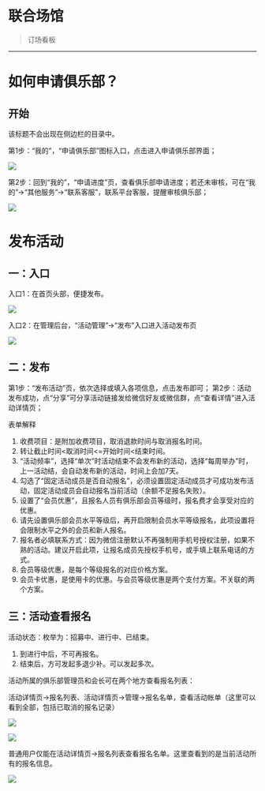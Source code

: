 # 联合场馆

> 订场看板

***

# 如何申请俱乐部？

## 开始 <!-- {docsify-ignore} -->

该标题不会出现在侧边栏的目录中。

第1步：“我的”，“申请俱乐部”图标入口，点击进入申请俱乐部界面；

![](https://photo.lhyd.com/c27fcfb3-bc9b-440e-aff2-1f42c36ab0711688628681085.jpeg "")

第2步：回到“我的”，“申请进度”页，查看俱乐部申请进度；若还未审核，可在“我的”→“其他服务”→“联系客服”，联系平台客服，提醒审核俱乐部；

![](https://photo.lhyd.com/01c4dc35-1e96-464d-acea-109bdc42cebd1688628692890.jpeg "")

# 发布活动
## 一：入口

入口1：在首页头部，便捷发布。

![](https://tcs.teambition.net/storage/312v0c371471889a057109b6dc8edf992a5a?Signature=eyJhbGciOiJIUzI1NiIsInR5cCI6IkpXVCJ9.eyJBcHBJRCI6IjU5Mzc3MGZmODM5NjMyMDAyZTAzNThmMSIsIl9hcHBJZCI6IjU5Mzc3MGZmODM5NjMyMDAyZTAzNThmMSIsIl9vcmdhbml6YXRpb25JZCI6IiIsImV4cCI6MTY4OTIzOTY3MSwiaWF0IjoxNjg4NjM0ODcxLCJyZXNvdXJjZSI6Ii9zdG9yYWdlLzMxMnYwYzM3MTQ3MTg4OWEwNTcxMDliNmRjOGVkZjk5MmE1YSJ9.-bn-gti-h2hz08EMsU5GiOVipBM7DL_f76gFEoht2LA&download=image.png "")


入口2：在管理后台，“活动管理”→“发布”入口进入活动发布页

![](https://tcs.teambition.net/storage/312v5edfffc8c5f3c04fb5c41e7e4bd4717e?Signature=eyJhbGciOiJIUzI1NiIsInR5cCI6IkpXVCJ9.eyJBcHBJRCI6IjU5Mzc3MGZmODM5NjMyMDAyZTAzNThmMSIsIl9hcHBJZCI6IjU5Mzc3MGZmODM5NjMyMDAyZTAzNThmMSIsIl9vcmdhbml6YXRpb25JZCI6IiIsImV4cCI6MTY4OTIzOTY3MSwiaWF0IjoxNjg4NjM0ODcxLCJyZXNvdXJjZSI6Ii9zdG9yYWdlLzMxMnY1ZWRmZmZjOGM1ZjNjMDRmYjVjNDFlN2U0YmQ0NzE3ZSJ9.QI43-J7L3W254ktkrgC5Plkinh0cqmrAfcw-BKdQ-BQ&download=image.png "")



## 二：发布

第1步：“发布活动”页，依次选择或填入各项信息，点击发布即可；
第2步：活动发布成功，点“分享”可分享活动链接发给微信好友或微信群，点“查看详情”进入活动详情页；

表单解释

1. 收费项目：是附加收费项目，取消退款时间与取消报名时间。
1. 转让截止时间<取消时间<=开始时间<结束时间。
1. “活动频率”，选择“单次”时活动结束不会发布新的活动，选择“每周举办”时，上一活动结，会自动发布新的活动，时间上会加7天。
1. 勾选了“固定活动成员是否自动报名”，必须设置固定活动成员才可成功发布活动，固定活动成员会自动报名当前活动（余额不足报名失败）。
1. 设置了“会员优惠”，且报名人员有俱乐部会员等级时，报名费才会享受对应的优惠。
1. 请先设置俱乐部会员水平等级后，再开启限制会员水平等级报名，此项设置将会限制水平之外的会员和新人报名。
1. 报名者必填联系方式：因为微信注册默认不再强制用手机号授权注册，如果不熟的活动。建议开启此项，让报名成员先授权手机号，或手填上联系电话的方式。
1. 会员等级优惠，是每个等级报名的对应价格方案。
1. 会员卡优惠，是使用卡的优惠。与会员等级优惠是两个支付方案。不关联的两个方案。



## 三：活动查看报名

活动状态：枚举为：招募中、进行中、已结束。

1. 到进行中后，不可再报名。
1. 结束后，方可发起多退少补。可以发起多次。



活动所属的俱乐部管理员和会长可在两个地方查看报名列表：

活动详情页→报名列表、活动详情页→管理→报名名单，查看活动帐单（这里可以看到全部，包括已取消的报名记录）

![](https://tcs.teambition.net/storage/312v12b262a728c0641d9a2358ed3f4ca592?Signature=eyJhbGciOiJIUzI1NiIsInR5cCI6IkpXVCJ9.eyJBcHBJRCI6IjU5Mzc3MGZmODM5NjMyMDAyZTAzNThmMSIsIl9hcHBJZCI6IjU5Mzc3MGZmODM5NjMyMDAyZTAzNThmMSIsIl9vcmdhbml6YXRpb25JZCI6IiIsImV4cCI6MTY4OTIzOTY3MSwiaWF0IjoxNjg4NjM0ODcxLCJyZXNvdXJjZSI6Ii9zdG9yYWdlLzMxMnYxMmIyNjJhNzI4YzA2NDFkOWEyMzU4ZWQzZjRjYTU5MiJ9.OIEkTM9KZQFTgaIqreRI4LgG3dk7nPn39FMZdIZvjJw&download=image.png "")

![](https://tcs.teambition.net/storage/312va45f391adcfc927859bb3f8022ec6ebd?Signature=eyJhbGciOiJIUzI1NiIsInR5cCI6IkpXVCJ9.eyJBcHBJRCI6IjU5Mzc3MGZmODM5NjMyMDAyZTAzNThmMSIsIl9hcHBJZCI6IjU5Mzc3MGZmODM5NjMyMDAyZTAzNThmMSIsIl9vcmdhbml6YXRpb25JZCI6IiIsImV4cCI6MTY4OTIzOTY3MSwiaWF0IjoxNjg4NjM0ODcxLCJyZXNvdXJjZSI6Ii9zdG9yYWdlLzMxMnZhNDVmMzkxYWRjZmM5Mjc4NTliYjNmODAyMmVjNmViZCJ9.zo7QrVkzd6g2YUtEC5i4JtSJ8_UUXlPjVXIKt8ebZeE&download=image.png "")

普通用户仅能在活动详情页→报名列表查看报名名单。这里查看到的是当前活动所有的报名信息。

![](https://tcs.teambition.net/storage/312v83242add50a3d65fc2f285ae90b436e9?Signature=eyJhbGciOiJIUzI1NiIsInR5cCI6IkpXVCJ9.eyJBcHBJRCI6IjU5Mzc3MGZmODM5NjMyMDAyZTAzNThmMSIsIl9hcHBJZCI6IjU5Mzc3MGZmODM5NjMyMDAyZTAzNThmMSIsIl9vcmdhbml6YXRpb25JZCI6IiIsImV4cCI6MTY4OTIzOTY3MSwiaWF0IjoxNjg4NjM0ODcxLCJyZXNvdXJjZSI6Ii9zdG9yYWdlLzMxMnY4MzI0MmFkZDUwYTNkNjVmYzJmMjg1YWU5MGI0MzZlOSJ9.fK5gpqA9jVKA6523Uq04-KzTvI5j4Bs5ZQvzAbhDGvw&download=image.png "")

